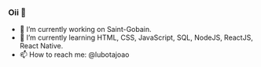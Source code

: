 ### Oii 👋

- 🔭 I’m currently working on Saint-Gobain.
- 🌱 I’m currently learning HTML, CSS, JavaScript, SQL, NodeJS, ReactJS, React Native.
- 📫 How to reach me: @lubotajoao
<!-- - 👯 I’m looking to collaborate on ...-->
<!-- - 🤔 I’m looking for help with ...-->
<!-- - 💬 Ask me about ... -->
<!-- - 😄 Pronouns: ... -->
<!-- - ⚡ Fun fact: ... -->

